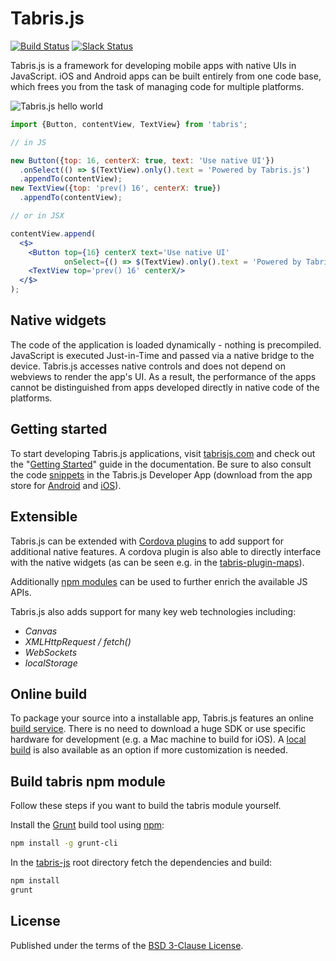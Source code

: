 # Tabris.js

[![Build Status](https://travis-ci.org/eclipsesource/tabris-js.svg?branch=master)](https://travis-ci.org/eclipsesource/tabris-js)
[![Slack Status](https://tabrisjs.herokuapp.com/badge.svg)](https://tabrisjs.herokuapp.com)

Tabris.js is a framework for developing mobile apps with native UIs in JavaScript.
iOS and Android apps can be built entirely from one code base, which frees you from the task of managing code for multiple platforms.

![Tabris.js hello world](doc/img/hello-example.png)

```jsx
import {Button, contentView, TextView} from 'tabris';

// in JS

new Button({top: 16, centerX: true, text: 'Use native UI'})
  .onSelect(() => $(TextView).only().text = 'Powered by Tabris.js')
  .appendTo(contentView);
new TextView({top: 'prev() 16', centerX: true})
  .appendTo(contentView);

// or in JSX

contentView.append(
  <$>
    <Button top={16} centerX text='Use native UI'
            onSelect={() => $(TextView).only().text = 'Powered by Tabris.js'}/>
    <TextView top='prev() 16' centerX/>
  </$>
);
```

## Native widgets

The code of the application is loaded dynamically - nothing is precompiled. JavaScript is executed Just-in-Time and passed via a native bridge to the device. Tabris.js accesses native controls and does not depend on webviews to render the app's UI. As a result, the performance of the apps cannot be distinguished from apps developed directly in native code of the platforms.

## Getting started

To start developing Tabris.js applications, visit [tabrisjs.com](http://tabrisjs.com) and check out the "[Getting Started](https://tabrisjs.com/documentation/latest/getting-started)" guide in the documentation. Be sure to also consult the code [snippets](https://github.com/eclipsesource/tabris-js/tree/master/snippets) in the Tabris.js Developer App (download from the app store for [Android](https://play.google.com/store/apps/details?id=com.eclipsesource.tabrisjs) and [iOS](https://apps.apple.com/us/app/tabris-js/id939600018)).

## Extensible

Tabris.js can be extended with [Cordova plugins](https://cordova.apache.org/plugins/) to add support for additional native features. A cordova plugin is also able to directly interface with the native widgets (as can be seen e.g. in the [tabris-plugin-maps](https://github.com/eclipsesource/tabris-plugin-maps)).

 Additionally [npm modules](https://www.npmjs.com/) can be used to further enrich the available JS APIs.

Tabris.js also adds support for many key web technologies including:
- _Canvas_
- _XMLHttpRequest / fetch()_
- _WebSockets_
- _localStorage_


## Online build

To package your source into a installable app, Tabris.js features an online [build service](https://tabrisjs.com/documentation/latest/build). There is no need to download a huge SDK or use specific hardware for development (e.g. a Mac machine to build for iOS). A [local build](https://tabrisjs.com/documentation/latest/local-build) is also available as an option if more customization is needed.


## Build tabris npm module

Follow these steps if you want to build the tabris module yourself.

Install the [Grunt](http://gruntjs.com) build tool using [npm](http://www.npmjs.com):

```bash
npm install -g grunt-cli
```

In the [tabris-js](https://github.com/eclipsesource/tabris-js) root directory fetch the dependencies and build:

```bash
npm install
grunt
```

## License

Published under the terms of the [BSD 3-Clause License](LICENSE).
